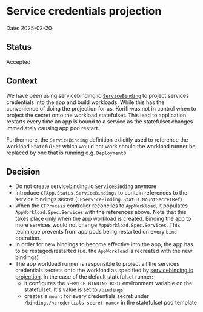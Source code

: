 # Service credentials projection

Date: 2025-02-20


## Status

Accepted

## Context
We have been using servicebinding.io [`ServiceBinding`](https://servicebinding.io/spec/core/1.1.0/#service-binding) to project services credentials into the app and build workloads. While this has the convenience of doing the projection for us, Korifi was not in control when to project the secret onto the workload statefulset. This lead to application restarts every time an app is bound to a service as the statefulset changes immediately causing app pod restart.

Furthermore, the `ServiceBinding` definition exlicitly used to reference the workload `StatefulSet` which would not work should the workload runner be replaced by one that is running e.g. `Deployment`s

## Decision
* Do not create servicebinding.io `ServiceBinding` anymore
* Introduce `CFApp.Status.ServiceBindings` to contain references to the service bindings secret (`CFServiceBinding.Status.MountSecretRef`)
* When the `CFProcess` controller reconciles to `AppWorkload`, it populates `AppWorkload.Spec.Services` with the references above. Note that this takes place only when the app workload is created. Binding the app to more services would not change `AppWorkload.Spec.Services`. This technique prevents from app pods being restarted on every `bind` operation.
* In order for new bindings to become effective into the app, the app has to be restaged/restarted (i.e. the `AppWorkload` is recreated with the new bindings)
* The app workload runner is responsible to project all the services credentials secrets onto the workload as specified by [servicebinding.io projection](https://servicebinding.io/spec/core/1.1.0/#workload-projection). In the case of the default statefulset runner:
  - it configures the `SERVICE_BINDING_ROOT` environment variable on the statefulset. It's value is set to `/bindings`
  - creates a `mount` for every credentials secret under `/bindings/<credentials-secret-name>` in the statefulset pod template

